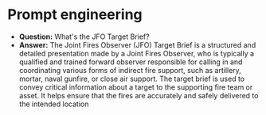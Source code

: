 # Prompt engineering

- **Question:** What's the JFO Target Brief?
- **Answer:** The Joint Fires Observer (JFO) Target Brief is a structured and detailed presentation made by a Joint Fires Observer, who is typically a qualified and trained forward observer responsible for calling in and coordinating various forms of indirect fire support, such as artillery, mortar, naval gunfire, or close air support. The target brief is used to convey critical information about a target to the supporting fire team or asset. It helps ensure that the fires are accurately and safely delivered to the intended location
